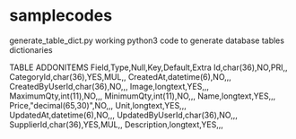 # samplecodes



generate_table_dict.py
working python3 code to generate database tables dictionaries

TABLE ADDONITEMS 
Field,Type,Null,Key,Default,Extra
Id,char(36),NO,PRI,,
CategoryId,char(36),YES,MUL,,
CreatedAt,datetime(6),NO,,,
CreatedByUserId,char(36),NO,,,
Image,longtext,YES,,,
MaximumQty,int(11),NO,,,
MinimumQty,int(11),NO,,,
Name,longtext,YES,,,
Price,"decimal(65,30)",NO,,,
Unit,longtext,YES,,,
UpdatedAt,datetime(6),NO,,,
UpdatedByUserId,char(36),NO,,,
SupplierId,char(36),YES,MUL,,
Description,longtext,YES,,,
